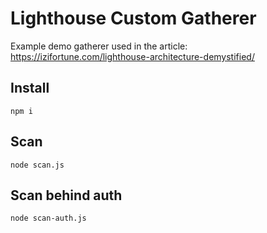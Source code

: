 # Lighthouse Custom Gatherer

Example demo gatherer used in the article: https://izifortune.com/lighthouse-architecture-demystified/

## Install

```
npm i
```

## Scan

```
node scan.js
```

## Scan behind auth

```
node scan-auth.js
```
